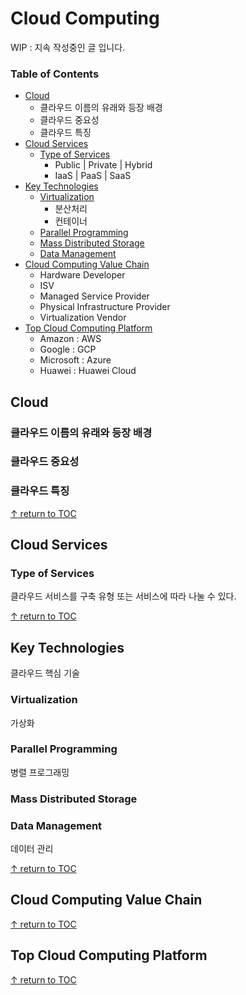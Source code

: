 # Cloud Computing
WIP : 지속 작성중인 글 입니다.

### Table of Contents
* [Cloud](#cloud)
  * 클라우드 이름의 유래와 등장 배경
  * 클라우드 중요성
  * 클라우드 특징
* [Cloud Services](#cloud-services)
  * [Type of Services](#type-of-services)
    * Public | Private | Hybrid
    * IaaS | PaaS | SaaS 
* [Key Technologies](#key-technologies) 
  * [Virtualization](#virtualization) 
    * 분산처리
    * 컨테이너 
  * [Parallel Programming](#parallel-programming) 
  * [Mass Distributed Storage](#mass-distributed-storage)
  * [Data Management](#data-management)  
* [Cloud Computing Value Chain](#cloud-computing-value-chain)
  * Hardware Developer
  * ISV
  * Managed Service Provider
  * Physical Infrastructure Provider
  * Virtualization Vendor
* [Top Cloud Computing Platform](#top-cloud-computing-platform)
  * Amazon : AWS
  * Google : GCP
  * Microsoft : Azure
  * Huawei : Huawei Cloud

## Cloud
### 클라우드 이름의 유래와 등장 배경
### 클라우드 중요성 
### 클라우드 특징

[↑ return to TOC](#table-of-contents)


## Cloud Services
### Type of Services
클라우드 서비스를 구축 유형 또는 서비스에 따라 나눌 수 있다.

[↑ return to TOC](#table-of-contents)


## Key Technologies
클라우드 핵심 기술

### Virtualization
가상화

### Parallel Programming
병렬 프로그래밍

### Mass Distributed Storage

### Data Management
데이터 관리 

[↑ return to TOC](#table-of-contents)
 
 
## Cloud Computing Value Chain 

[↑ return to TOC](#table-of-contents) 
 
 
## Top Cloud Computing Platform

[↑ return to TOC](#table-of-contents)
